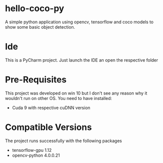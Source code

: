 # hello-coco-py
A simple python application using opencv, tensorflow and coco models to show some basic object detection.

# Ide
This is a PyCharm project. Just launch the IDE an open the respective folder

# Pre-Requisites
This project was developed on win 10 but I don't see any reason why it wouldn't run on other OS. 
You need to have installed:
- Cuda 9 with respective cuDNN version

# Compatible Versions
The project runs successfully with the following packages
- tensorflow-gpu 1.12
- opencv-python 4.0.0.21

